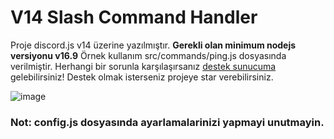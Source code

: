 # V14 Slash Command Handler
Proje discord.js v14 üzerine yazılmıştır. **Gerekli olan minimum nodejs versiyonu v16.9** Örnek kullanım src/commands/ping.js dosyasında verilmiştir. Herhangi bir sorunla karşılaşırsanız [destek sunucuma](https://discord.gg/u6CcYxDchB) gelebilirsiniz!
 Destek olmak isterseniz projeye star verebilirsiniz.
 
![image](https://user-images.githubusercontent.com/63320170/175336722-373eaf92-1454-4bce-b97c-e8a629c2628e.png)

### Not: config.js dosyasında ayarlamalarinizi yapmayi unutmayin.
